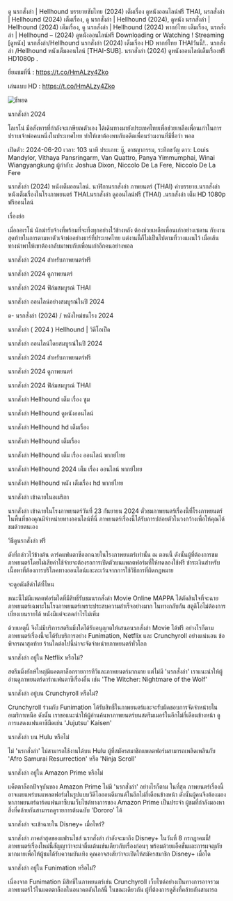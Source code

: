 ดู นรกสั่งล่า | Hellhound บรรยายซับไทย (2024) เต็มเรื่อง ดูหนังออนไลน์ฟรี THAI, นรกสั่งล่า | Hellhound (2024) เต็มเรื่อง, ดู นรกสั่งล่า | Hellhound (2024), ดูหนัง นรกสั่งล่า | Hellhound (2024) เต็มเรื่อง, ดู นรกสั่งล่า | Hellhound (2024) พากย์ไทย เต็มเรื่อง, นรกสั่งล่า | Hellhound – (2024) ดูหนังออนไลน์ฟรี
Downloading or Watching ! Streaming [ดูหนัง] นรกสั่งล่า/Hellhound นรกสั่งล่า (2024) เต็มเรื่อง HD พากย์ไทย THAIวันนี้!.. นรกสั่งล่า /Hellhound หนังเต็มออนไลน์ [THAI-SUB]. นรกสั่งล่า (2024) ดูหนังออนไลน์เต็มเรื่องฟรี HD1080p .

ยี่ยมชมที่นี่ : https://t.co/HmALzy4Zko

เล่นแบบ HD : https://t.co/HmALzy4Zko

<img src="https://lh3.googleusercontent.com/yWflffMSUs5zhcbdmyB18mqCdGwjSIUuxZR7Xm-GupwoKDJnM51t2Clcr-oHHHkI-4LnwqGESRsWhSm7s2Nmh-aGjaxrL2YIrw=s0" alt="ธี่หยด" style="max-width: 100%;">

นรกสั่งล่า 2024

โลเรโน่ มือสังหารที่กำลังจะเกษียณตัวเอง ได้เดินทางมายังประเทศไทยเพื่อช่วยเหลือเพื่อนเก่าในการปราบเจ้าพ่อคนหนึ่งในประเทศไทย ทำให้เขาต้องพบกับอดีตเพื่อนร่วมงานที่มีชื่อว่า พอล

เปิดตัว: 2024-06-20
เวลา: 103 นาที
ประเภท: บู๊, อาชญากรรม, ระทึกขวัญ
ดาว: Louis Mandylor, Vithaya Pansringarm, Van Quattro, Panya Yimmumphai, Winai Wiangyangkung
ผู้กำกับ: Joshua Dixon, Niccolo De La Fere, Niccolo De La Fere

นรกสั่งล่า (2024) หนังเต็มออนไลน์. นาฬิกานรกสั่งล่า ภาพยนตร์ (THAI) คำบรรยาย.นรกสั่งล่า หนังเต็มเรื่องในโรงภาพยนตร์ THAI.นรกสั่งล่า ดูออนไลน์ฟรี (THAI) .นรกสั่งล่า เต็ม HD 1080p ฟรีออนไลน์

เรื่องย่อ

เมื่อลอเรโน่ นักฆ่ารับจ้างที่พร้อมที่จะทิ้งทุกอย่างไว้ข้างหลัง ต้องช่วยเหลือเพื่อนเก่าอย่างเซดาน กับงานสุดท้ายในการตามหาตัวเจ้าพ่ออย่างธาร์ที่ประเทศไทย แต่งานนี้ก็ไม่เป็นไปตามที่วางแผนไว้ เมื่อเส้นทางนำพาให้เขาต้องกลับมาพบกับเพื่อนเก่าอีกคนอย่างพอล


นรกสั่งล่า 2024 สำหรับภาพยนตร์ฟรี


นรกสั่งล่า 2024 ดูภาพยนตร์


นรกสั่งล่า 2024 ฟิล์มสมบูรณ์ THAI


นรกสั่งล่า ออนไลน์อย่างสมบูรณ์ในปี 2024


ด- นรกสั่งล่า (2024) / หนังใหม่ชนโรง 2024


นรกสั่งล่า ( 2024 ) Hellhound | วิดีโอเป็ด


นรกสั่งล่า ออนไลน์โดยสมบูรณ์ในปี 2024


นรกสั่งล่า 2024 สำหรับภาพยนตร์ฟรี


นรกสั่งล่า 2024 ดูภาพยนตร์


นรกสั่งล่า 2024 ฟิล์มสมบูรณ์ THAI


นรกสั่งล่า Hellhound เต็ม เรื่อง ซูม


นรกสั่งล่า Hellhound ดูหนังออนไลน์


นรกสั่งล่า Hellhound hd เต็มเรื่อง


นรกสั่งล่า Hellhound เต็มเรื่อง


นรกสั่งล่า Hellhound เต็ม เรื่อง ออนไลน์ พากย์ไทย


นรกสั่งล่า Hellhound 2024 เต็ม เรื่อง ออนไลน์ พากย์ไทย


นรกสั่งล่า Hellhound หนัง เต็มเรื่อง hd พากย์ไทย


นรกสั่งล่า เข้าฉายในอเมริกา

นรกสั่งล่า เข้าฉายในโรงภาพยนตร์วันที่ 23 กันยายน 2024 ตั๋วชมภาพยนตร์เรื่องนี้ที่โรงภาพยนตร์ในพื้นที่ของคุณมีจำหน่ายทางออนไลน์ที่นี่ ภาพยนตร์เรื่องนี้ได้รับการปล่อยตัวในวงกว้างเพื่อให้คุณได้ชมด้วยตนเอง


วิธีดูนรกสั่งล่า ฟรี

ดังที่กล่าวไว้ข้างต้น ดาร์คแฟนตาซีออกฉายในโรงภาพยนตร์เท่านั้น ณ ตอนนี้ ดังนั้นผู้ที่ต้องการชมภาพยนตร์โดยไม่เสียค่าใช้จ่ายจะต้องรอการเปิดตัวบนแพลตฟอร์มที่ให้ทดลองใช้ฟรี ชำระเงินสำหรับเนื้อหาที่ต้องการบริโภคทางออนไลน์และละเว้นจากการใช้วิธีการที่ผิดกฎหมาย


จะดูอดัมสีดำได้ที่ไหน

ขณะนี้ไม่มีแพลตฟอร์มใดที่มีสิทธิ์รับชมนรกสั่งล่า Movie Online MAPPA ได้ตัดสินใจที่จะฉายภาพยนตร์เฉพาะในโรงภาพยนตร์เพราะประสบความสำเร็จอย่างมาก ในทางกลับกัน สตูดิโอไม่ต้องการเบี่ยงเบนรายได้ หนังมีแต่จะลดกำไรไม่เพิ่ม

ด้วยเหตุนี้ จึงไม่มีบริการสตรีมมิ่งใดได้รับอนุญาตให้เสนอนรกสั่งล่า Movie ได้ฟรี อย่างไรก็ตามภาพยนตร์เรื่องนี้จะได้รับบริการอย่าง Funimation, Netflix และ Crunchyroll อย่างแน่นอน ข้อพิจารณาสุดท้าย ร้านใดต่อไปนี้น่าจะจัดจำหน่ายภาพยนตร์ทั่วโลก


นรกสั่งล่า อยู่ใน Netflix หรือไม่?

สตรีมมิ่งยักษ์ใหญ่มีแคตตาล็อกรายการทีวีและภาพยนตร์มากมาย แต่ไม่มี 'นรกสั่งล่า' เราแนะนำให้ผู้อ่านดูภาพยนตร์ดาร์กแฟนตาซีเรื่องอื่น เช่น 'The Witcher: Nightmare of the Wolf'


นรกสั่งล่า อยู่บน Crunchyroll หรือไม่?

Crunchyroll ร่วมกับ Funimation ได้รับสิทธิ์ในภาพยนตร์และจะรับผิดชอบการจัดจำหน่ายในอเมริกาเหนือ ดังนั้น เราขอแนะนำให้ผู้อ่านค้นหาภาพยนตร์บนสตรีมเมอร์ในอีกไม่กี่เดือนข้างหน้า ดูการแสดงแฟนตาซีมืดเช่น 'Jujutsu' Kaisen'


นรกสั่งล่า บน Hulu หรือไม่

ไม่ 'นรกสั่งล่า' ไม่สามารถใช้งานได้บน Hulu ผู้ที่สมัครสมาชิกแพลตฟอร์มสามารถเพลิดเพลินกับ 'Afro Samurai Resurrection' หรือ 'Ninja Scroll'


นรกสั่งล่า อยู่ใน Amazon Prime หรือไม่

แค็ตตาล็อกปัจจุบันของ Amazon Prime ไม่มี 'นรกสั่งล่า' อย่างไรก็ตาม ในที่สุด ภาพยนตร์เรื่องนี้อาจเผยแพร่บนแพลตฟอร์มในรูปแบบวิดีโอออนดีมานด์ในอีกไม่กี่เดือนข้างหน้า ดังนั้นผู้คนจึงต้องมองหาภาพยนตร์ดาร์คแฟนตาซีบนเว็บไซต์ทางการของ Amazon Prime เป็นประจำ ผู้ชมที่กำลังมองหาสิ่งที่คล้ายกันสามารถดูรายการต้นฉบับ 'Dororo' ได้


นรกสั่งล่า จะเข้าฉายใน Disney+ เมื่อไหร่?

นรกสั่งล่า ภาคล่าสุดของแฟรนไชส์ ​​นรกสั่งล่า กำลังจะมาถึง Disney+ ในวันที่ 8 กรกฎาคมนี้! ภาพยนตร์เรื่องใหม่นี้สัญญาว่าจะน่าตื่นเต้นเช่นเดียวกับเรื่องก่อนๆ พร้อมด้วยแอ็คชั่นและการผจญภัยมากมายเพื่อให้ผู้ชมได้รับความบันเทิง คุณอาจสงสัยว่าจะเปิดให้สมัครสมาชิก Disney+ เมื่อใด


นรกสั่งล่า อยู่ใน Funimation หรือไม่?

เนื่องจาก Funimation มีสิทธิ์ในภาพยนตร์เช่น Crunchyroll เว็บไซต์อย่างเป็นทางการอาจรวมภาพยนตร์ไว้ในแคตตาล็อกในอนาคตอันใกล้นี้ ในขณะเดียวกัน ผู้ที่ต้องการดูสิ่งที่คล้ายกันสามารถ

